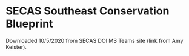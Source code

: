 # SECAS Southeast Conservation Blueprint

Downloaded 10/5/2020 from SECAS DOI MS Teams site (link from Amy Keister).
